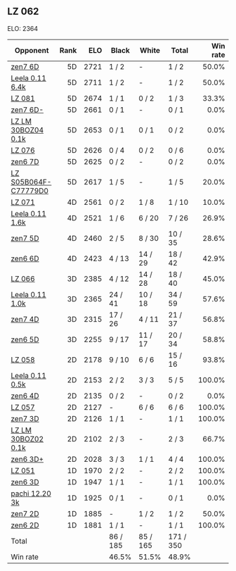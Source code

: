 ## LZ 062 ##

ELO: 2364

Opponent | Rank | ELO | Black | White | Total | Win rate
---------|-----:|----:|-------|-------|-------|-------:
[zen7 6D](zen7%206D.md) | 5D | 2721 | 1 / 2 | - | 1 / 2 | 50.0%
[Leela 0.11 6.4k](Leela%200.11%206.4k.md) | 5D | 2711 | 1 / 2 | - | 1 / 2 | 50.0%
[LZ 081](LZ%20081.md) | 5D | 2674 | 1 / 1 | 0 / 2 | 1 / 3 | 33.3%
[zen7 6D-](zen7%206D-.md) | 5D | 2661 | 0 / 1 | - | 0 / 1 | 0.0%
[LZ LM 30BOZ04 0.1k](LZ%20LM%2030BOZ04%200.1k.md) | 5D | 2653 | 0 / 1 | 0 / 1 | 0 / 2 | 0.0%
[LZ 076](LZ%20076.md) | 5D | 2626 | 0 / 4 | 0 / 2 | 0 / 6 | 0.0%
[zen6 7D](zen6%207D.md) | 5D | 2625 | 0 / 2 | - | 0 / 2 | 0.0%
[LZ S05B064F-C77779D0](LZ%20S05B064F-C77779D0.md) | 5D | 2617 | 1 / 5 | - | 1 / 5 | 20.0%
[LZ 071](LZ%20071.md) | 4D | 2561 | 0 / 2 | 1 / 8 | 1 / 10 | 10.0%
[Leela 0.11 1.6k](Leela%200.11%201.6k.md) | 4D | 2521 | 1 / 6 | 6 / 20 | 7 / 26 | 26.9%
[zen7 5D](zen7%205D.md) | 4D | 2460 | 2 / 5 | 8 / 30 | 10 / 35 | 28.6%
[zen6 6D](zen6%206D.md) | 4D | 2423 | 4 / 13 | 14 / 29 | 18 / 42 | 42.9%
[LZ 066](LZ%20066.md) | 3D | 2385 | 4 / 12 | 14 / 28 | 18 / 40 | 45.0%
[Leela 0.11 1.0k](Leela%200.11%201.0k.md) | 3D | 2365 | 24 / 41 | 10 / 18 | 34 / 59 | 57.6%
[zen7 4D](zen7%204D.md) | 3D | 2315 | 17 / 26 | 4 / 11 | 21 / 37 | 56.8%
[zen6 5D](zen6%205D.md) | 3D | 2255 | 9 / 17 | 11 / 17 | 20 / 34 | 58.8%
[LZ 058](LZ%20058.md) | 2D | 2178 | 9 / 10 | 6 / 6 | 15 / 16 | 93.8%
[Leela 0.11 0.5k](Leela%200.11%200.5k.md) | 2D | 2153 | 2 / 2 | 3 / 3 | 5 / 5 | 100.0%
[zen6 4D](zen6%204D.md) | 2D | 2135 | 0 / 2 | - | 0 / 2 | 0.0%
[LZ 057](LZ%20057.md) | 2D | 2127 | - | 6 / 6 | 6 / 6 | 100.0%
[zen7 3D](zen7%203D.md) | 2D | 2126 | 1 / 1 | - | 1 / 1 | 100.0%
[LZ LM 30BOZ02 0.1k](LZ%20LM%2030BOZ02%200.1k.md) | 2D | 2102 | 2 / 3 | - | 2 / 3 | 66.7%
[zen6 3D+](zen6%203D+.md) | 2D | 2028 | 3 / 3 | 1 / 1 | 4 / 4 | 100.0%
[LZ 051](LZ%20051.md) | 1D | 1970 | 2 / 2 | - | 2 / 2 | 100.0%
[zen6 3D](zen6%203D.md) | 1D | 1947 | 1 / 1 | - | 1 / 1 | 100.0%
[pachi 12.20 3k](pachi%2012.20%203k.md) | 1D | 1925 | 0 / 1 | - | 0 / 1 | 0.0%
[zen7 2D](zen7%202D.md) | 1D | 1885 | - | 1 / 2 | 1 / 2 | 50.0%
[zen6 2D](zen6%202D.md) | 1D | 1881 | 1 / 1 | - | 1 / 1 | 100.0%
Total | | | 86 / 185 | 85 / 165 | 171 / 350 | 
Win rate| | | 46.5% | 51.5% | 48.9% | 
